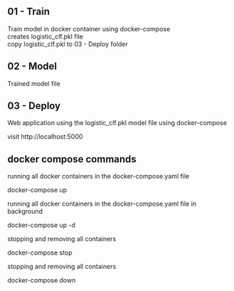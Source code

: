 ## 01 - Train  
  
Train model in docker container using docker-compose  
creates logistic_clf.pkl file  
copy logistic_clf.pkl to 03 - Deploy folder
  

## 02 - Model
  
Trained model file  
  
## 03 - Deploy
  
Web application using the logistic_clf.pkl model file using docker-compose
  
visit http://localhost:5000  
  
  
## docker compose commands  
  
running all docker containers in the docker-compose.yaml file

docker-compose up



running all docker containers in the docker-compose.yaml file in background

docker-compose up -d



stopping and removing all containers

docker-compose stop 



stopping and removing all containers

docker-compose down 



